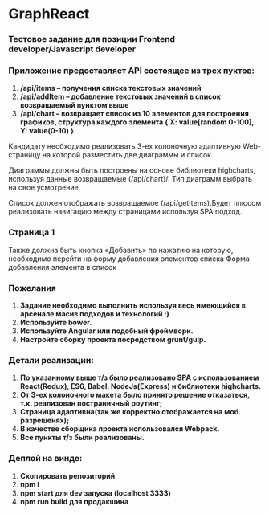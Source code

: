 <h1>GraphReact</h1>
<h3>Тестовое задание для позиции Frontend developer/Javascript developer</h3>

<h3>Приложение предоставляет API состоящее из трех пуктов:</h3>
<ol>
    <li><strong>/api/items – получения списка текстовых значений</strong></li>
    <li><strong>/api/addItem – добавление текстовых значений в список возвращаемый пунктом выше</strong></li>
    <li><strong>/api/chart – возвращает список из 10 элементов для построения графиков, структура каждого элемента { X: value[random 0-100], Y: value(0-10) }</strong></li>
</ol>
<p>Кандидату необходимо реализовать 3-ех колоночную адаптивную Web-страницу на которой разместить две диаграммы и список.</p>
<p>Диаграммы должны быть построены на основе библиотеки highcharts, используя данные возвращаемые (/api/chart)/. Тип диаграмм выбрать на свое усмотрение.</p>
<p>Список должен отображать возвращаемое (/api/getItems).Будет плюсом реализовать навигацию между страницами используя SPA подход.</p>
<h3>Страница 1</h3>
Также должна быть кнопка «Добавить» по нажатию на которую, необходимо перейти на форму добавления элементов списка Форма добавления элемента в список
<h3>Пожелания</h3>
        <ol>
            <li><strong>Задание необходимо выполнить используя весь имеющийся в арсенале масив подходов и технологий :)</strong></li>
                <li><strong>Используйте bower.</strong></li>
                    <li><strong>Используйте Angular или подобный фреймворк.</strong></li>
                        <li><strong>Настройте сборку проекта посредством grunt/gulp.</strong></li>
        </ol>

<h3>Детали реализации:</h3>

<ol>
  <li><strong>По указанному выше т/з было реализовано SPA с использованием React(Redux), ES6, Babel, NodeJs(Express)
      и библиотеки highcharts.</strong><br></li>
    <li><strong>От 3-ех колоночного макета было принято решение отказаться, т.к. реализован постраничный роутинг;</strong></li>
    <li><strong>Страница адаптивна(так же корректно отображается на моб. разрешенях);</strong></li>
    <li><strong> В качестве сборщика проекта использовался Webpack.</strong></li>
    <li><strong>Все пункты т/з были реализованы.</strong></li>
</ol>

<h3>Деплой на винде:</h3>
<ol>
  <li><strong>Скопировать репозиторий</strong></li>
  <li><strong>npm i</strong><br></li>
  <li><strong>npm start для dev запуска (localhost 3333)</strong><br></li>
  <li><strong>npm run build для продакшина</strong><br></li>
</ol>


